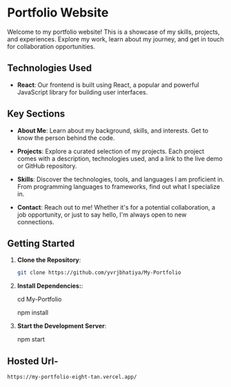 # Portfolio Website

Welcome to my portfolio website! This is a showcase of my skills, projects, and experiences. Explore my work, learn about my journey, and get in touch for collaboration opportunities.

## Technologies Used

- **React**: Our frontend is built using React, a popular and powerful JavaScript library for building user interfaces.


## Key Sections

- **About Me**: Learn about my background, skills, and interests. Get to know the person behind the code.

- **Projects**: Explore a curated selection of my projects. Each project comes with a description, technologies used, and a link to the live demo or GitHub repository.

- **Skills**: Discover the technologies, tools, and languages I am proficient in. From programming languages to frameworks, find out what I specialize in.

- **Contact**: Reach out to me! Whether it's for a potential collaboration, a job opportunity, or just to say hello, I'm always open to new connections.

## Getting Started

1. **Clone the Repository**:

   ```bash
   git clone https://github.com/yvrjbhatiya/My-Portfolio

   ```

2. **Install Dependencies:**:

    cd My-Portfolio
   
    npm install

4. **Start the Development Server**:

    npm start


## Hosted Url- 

   ```
   https://my-portfolio-eight-tan.vercel.app/
   ```